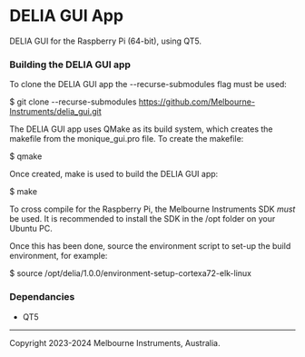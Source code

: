# DELIA GUI App #

DELIA GUI for the Raspberry Pi (64-bit), using QT5.

### Building the DELIA GUI app ###

To clone the DELIA GUI app the --recurse-submodules flag must be used:

$ git clone --recurse-submodules https://github.com/Melbourne-Instruments/delia_gui.git

The DELIA GUI app uses QMake as its build system, which creates the makefile from the 
monique_gui.pro file. To create the makefile:

$ qmake

Once created, make is used to build the DELIA GUI app:

$ make

To cross compile for the Raspberry Pi, the Melbourne Instruments SDK *must* be used.
It is recommended to install the SDK in the /opt folder on your Ubuntu PC.

Once this has been done, source the environment script to set-up the build environment, for example:

$ source /opt/delia/1.0.0/environment-setup-cortexa72-elk-linux

### Dependancies ###

  * QT5

---
Copyright 2023-2024 Melbourne Instruments, Australia.
